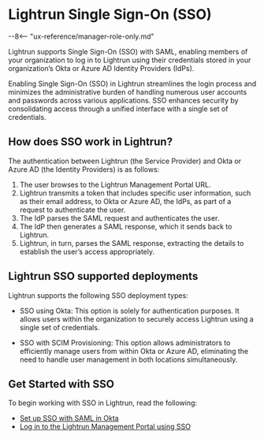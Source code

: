 # Lightrun Single Sign-On (SSO)

--8<-- "ux-reference/manager-role-only.md"

Lightrun supports Single Sign-On (SSO) with SAML, enabling members of your organization to log in to Lightrun using their credentials stored in your organization’s Okta or Azure AD Identity Providers (IdPs).

Enabling Single Sign-On (SSO) in Lightrun streamlines the login process and minimizes the administrative burden of handling numerous user accounts and passwords across various applications. SSO enhances security by consolidating access through a unified interface with a single set of credentials.

## How does SSO work in Lightrun?

The authentication between Lightrun (the Service Provider) and Okta or Azure AD (the Identity Providers) is as follows:

1. The user browses to the Lightrun Management Portal URL.
2. Lightrun transmits a token that includes specific user information, such as their email address, to Okta or Azure AD, the IdPs, as part of a request to authenticate the user.
3. The IdP parses the SAML request and authenticates the user.
4. The IdP then generates a SAML response, which it sends back to Lightrun.
5. Lightrun, in turn, parses the SAML response, extracting the details to establish the user’s access appropriately.

## Lightrun SSO supported deployments

Lightrun supports the following SSO deployment types:

- SSO using Okta: This option is solely for authentication purposes. It allows users within the organization to securely access Lightrun using a single set of credentials.

- SSO with SCIM Provisioning: This option allows administrators to efficiently manage users from within Okta or Azure AD, eliminating the need to handle user management in both locations simultaneously.

## Get Started with SSO

To begin working with SSO in Lightrun, read the following:

- [Set up SSO with SAML in Okta](sso-saml.md)
- [Log in to the Lightrun Management Portal using SSO](sso-login.md)
